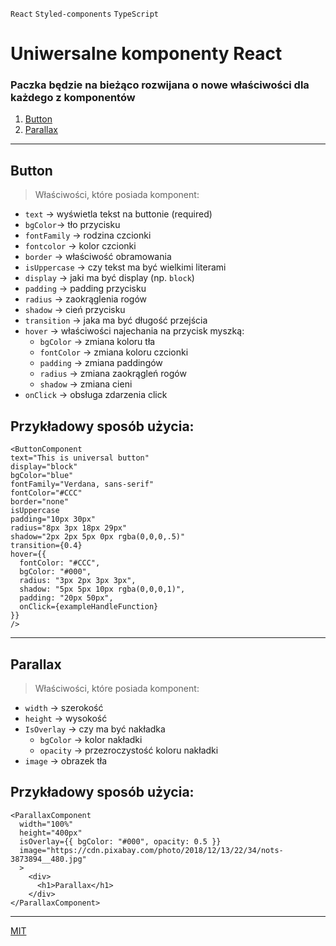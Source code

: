 `React` `Styled-components` `TypeScript`

# Uniwersalne komponenty React

### Paczka będzie na bieżąco rozwijana o nowe właściwości dla każdego z komponentów

1. [Button](#Button)
2. [Parallax](#Parallax)

---

## Button

> Właściwości, które posiada komponent:

- `text` -> wyświetla tekst na buttonie (required)
- `bgColor`-> tło przycisku
- `fontFamily` -> rodzina czcionki
- `fontcolor` -> kolor czcionki
- `border` -> właściwość obramowania
- `isUppercase` -> czy tekst ma być wielkimi literami
- `display` -> jaki ma być display (np. `block`)
- `padding` -> padding przycisku
- `radius` -> zaokrąglenia rogów
- `shadow` -> cień przycisku
- `transition` -> jaka ma być długość przejścia
- `hover` -> właściwości najechania na przycisk myszką:
    - `bgColor` -> zmiana koloru tła
    - `fontColor` -> zmiana koloru czcionki
    - `padding` -> zmiana paddingów
    - `radius` -> zmiana zaokrągleń rogów
    - `shadow` -> zmiana cieni
- `onClick` -> obsługa zdarzenia click

## Przykładowy sposób użycia:

```
<ButtonComponent
text="This is universal button"
display="block"
bgColor="blue"
fontFamily="Verdana, sans-serif"
fontColor="#CCC"
border="none"
isUppercase
padding="10px 30px"
radius="8px 3px 18px 29px"
shadow="2px 2px 5px 0px rgba(0,0,0,.5)"
transition={0.4}
hover={{
  fontColor: "#CCC",
  bgColor: "#000",
  radius: "3px 2px 3px 3px",
  shadow: "5px 5px 10px rgba(0,0,0,1)",
  padding: "20px 50px",
  onClick={exampleHandleFunction}
}}
/>
```

---

## Parallax

> Właściwości, które posiada komponent:

- `width` -> szerokość
- `height` -> wysokość
- `IsOverlay` -> czy ma być nakładka
    - `bgColor` -> kolor nakładki
    - `opacity` -> przezroczystość koloru nakładki
- `image` -> obrazek tła

## Przykładowy sposób użycia:

```
<ParallaxComponent
  width="100%"
  height="400px"
  isOverlay={{ bgColor: "#000", opacity: 0.5 }}
  image="https://cdn.pixabay.com/photo/2018/12/13/22/34/nots-3873894__480.jpg"
  >
    <div>
      <h1>Parallax</h1>
    </div>
</ParallaxComponent>
```

---

[MIT](https://choosealicense.com/licenses/mit/)